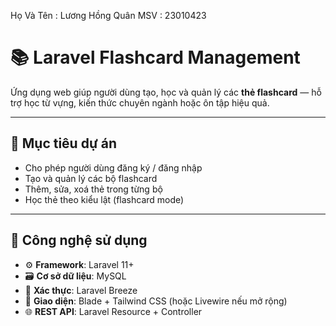 Họ Và Tên : Lương Hồng Quân
MSV : 23010423

# 📚 Laravel Flashcard Management 

Ứng dụng web giúp người dùng tạo, học và quản lý các **thẻ flashcard** — hỗ trợ học từ vựng, kiến thức chuyên ngành hoặc ôn tập hiệu quả.

---

## 🚀 Mục tiêu dự án

- Cho phép người dùng đăng ký / đăng nhập
- Tạo và quản lý các bộ flashcard
- Thêm, sửa, xoá thẻ trong từng bộ
- Học thẻ theo kiểu lật (flashcard mode)

---

## 🧰 Công nghệ sử dụng

- ⚙️ **Framework**: Laravel 11+
- 🗃️ **Cơ sở dữ liệu**: MySQL 
- 🔐 **Xác thực**: Laravel Breeze 
- 🎨 **Giao diện**: Blade + Tailwind CSS (hoặc Livewire nếu mở rộng)
- 🌐 **REST API**: Laravel Resource + Controller
